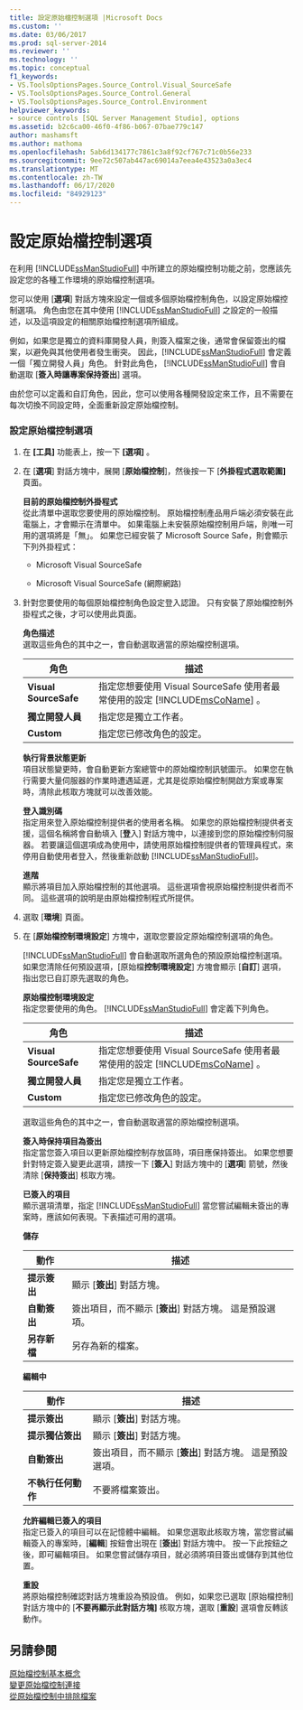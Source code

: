 ```yaml
---
title: 設定原始檔控制選項 |Microsoft Docs
ms.custom: ''
ms.date: 03/06/2017
ms.prod: sql-server-2014
ms.reviewer: ''
ms.technology: ''
ms.topic: conceptual
f1_keywords:
- VS.ToolsOptionsPages.Source_Control.Visual_SourceSafe
- VS.ToolsOptionsPages.Source_Control.General
- VS.ToolsOptionsPages.Source_Control.Environment
helpviewer_keywords:
- source controls [SQL Server Management Studio], options
ms.assetid: b2c6ca00-46f0-4f86-b067-07bae779c147
author: mashamsft
ms.author: mathoma
ms.openlocfilehash: 5ab6d134177c7861c3a8f92cf767c71c0b56e233
ms.sourcegitcommit: 9ee72c507ab447ac69014a7eea4e43523a0a3ec4
ms.translationtype: MT
ms.contentlocale: zh-TW
ms.lasthandoff: 06/17/2020
ms.locfileid: "84929123"
---
```

# <a name="set-source-control-options"></a>設定原始檔控制選項
  在利用 [!INCLUDE[ssManStudioFull](../includes/ssmanstudiofull-md.md)] 中所建立的原始檔控制功能之前，您應該先設定您的各種工作環境的原始檔控制選項。  
  
 您可以使用 [**選項**] 對話方塊來設定一個或多個原始檔控制角色，以設定原始檔控制選項。 角色由您在其中使用 [!INCLUDE[ssManStudioFull](../includes/ssmanstudiofull-md.md)] 之設定的一般描述，以及這項設定的相關原始檔控制選項所組成。  
  
 例如，如果您是獨立的資料庫開發人員，則簽入檔案之後，通常會保留簽出的檔案，以避免與其他使用者發生衝突。 因此，[!INCLUDE[ssManStudioFull](../includes/ssmanstudiofull-md.md)] 會定義一個「獨立開發人員」角色。 針對此角色， [!INCLUDE[ssManStudioFull](../includes/ssmanstudiofull-md.md)] 會自動選取 [**簽入時讓專案保持簽出**] 選項。  
  
 由於您可以定義和自訂角色，因此，您可以使用各種開發設定來工作，且不需要在每次切換不同設定時，全面重新設定原始檔控制。  
  
### <a name="to-set-source-control-options"></a>設定原始檔控制選項  
  
1.  在 **[工具]** 功能表上，按一下 **[選項]** 。  
  
2.  在 [**選項**] 對話方塊中，展開 [**原始檔控制**]，然後按一下 [**外掛程式選取範圍]** 頁面。  
  
     **目前的原始檔控制外掛程式**  
     從此清單中選取您要使用的原始檔控制。 原始檔控制產品用戶端必須安裝在此電腦上，才會顯示在清單中。 如果電腦上未安裝原始檔控制用戶端，則唯一可用的選項將是「無」。 如果您已經安裝了 Microsoft Source Safe，則會顯示下列外掛程式：  
  
    -   Microsoft Visual SourceSafe  
  
    -   Microsoft Visual SourceSafe (網際網路)  
  
3.  針對您要使用的每個原始檔控制角色設定登入認證。 只有安裝了原始檔控制外掛程式之後，才可以使用此頁面。  
  
     **角色描述**  
     選取這些角色的其中之一，會自動選取適當的原始檔控制選項。  
  
    |角色|描述|  
    |----------|-----------------|  
    |**Visual SourceSafe**|指定您想要使用 Visual SourceSafe 使用者最常使用的設定 [!INCLUDE[msCoName](../includes/msconame-md.md)] 。|  
    |**獨立開發人員**|指定您是獨立工作者。|  
    |**Custom**|指定您已修改角色的設定。|  
  
     **執行背景狀態更新**  
     項目狀態變更時，會自動更新方案總管中的原始檔控制訊號圖示。 如果您在執行需要大量伺服器的作業時遭遇延遲，尤其是從原始檔控制開啟方案或專案時，清除此核取方塊就可以改善效能。  
  
     **登入識別碼**  
     指定用來登入原始檔控制提供者的使用者名稱。 如果您的原始檔控制提供者支援，這個名稱將會自動填入 [**登**入] 對話方塊中，以連接到您的原始檔控制伺服器。 若要讓這個選項成為使用中，請使用原始檔控制提供者的管理員程式，來停用自動使用者登入，然後重新啟動 [!INCLUDE[ssManStudioFull](../includes/ssmanstudiofull-md.md)]。  
  
     **進階**  
     顯示將項目加入原始檔控制的其他選項。 這些選項會視原始檔控制提供者而不同。 這些選項的說明是由原始檔控制程式所提供。  
  
4.  選取 [**環境**] 頁面。  
  
5.  在 [**原始檔控制環境設定**] 方塊中，選取您要設定原始檔控制選項的角色。  
  
     [!INCLUDE[ssManStudioFull](../includes/ssmanstudiofull-md.md)] 會自動選取所選角色的預設原始檔控制選項。 如果您清除任何預設選項，[原始檔**控制環境設定**] 方塊會顯示 [**自訂**] 選項，指出您已自訂原先選取的角色。  
  
     **原始檔控制環境設定**  
     指定您要使用的角色。 [!INCLUDE[ssManStudioFull](../includes/ssmanstudiofull-md.md)] 會定義下列角色。  
  
    |角色|描述|  
    |----------|-----------------|  
    |**Visual SourceSafe**|指定您想要使用 Visual SourceSafe 使用者最常使用的設定 [!INCLUDE[msCoName](../includes/msconame-md.md)] 。|  
    |**獨立開發人員**|指定您是獨立工作者。|  
    |**Custom**|指定您已修改角色的設定。|  
  
     選取這些角色的其中之一，會自動選取適當的原始檔控制選項。  
  
     **簽入時保持項目為簽出**  
     指定當您簽入項目以更新原始檔控制存放區時，項目應保持簽出。 如果您想要針對特定簽入變更此選項，請按一下 [**簽入**] 對話方塊中的 [**選項**] 箭號，然後清除 [**保持簽出**] 核取方塊。  
  
     **已簽入的項目**  
     顯示選項清單，指定 [!INCLUDE[ssManStudioFull](../includes/ssmanstudiofull-md.md)] 當您嘗試編輯未簽出的專案時，應該如何表現。下表描述可用的選項。  
  
     **儲存**  
  
    |動作|描述|  
    |------------|-----------------|  
    |**提示簽出**|顯示 [**簽出**] 對話方塊。|  
    |**自動簽出**|簽出項目，而不顯示 [**簽出**] 對話方塊。 這是預設選項。|  
    |**另存新檔**|另存為新的檔案。|  
  
     **編輯中**  
  
    |動作|描述|  
    |------------|-----------------|  
    |**提示簽出**|顯示 [**簽出**] 對話方塊。|  
    |**提示獨佔簽出**|顯示 [**簽出**] 對話方塊。|  
    |**自動簽出**|簽出項目，而不顯示 [**簽出**] 對話方塊。 這是預設選項。|  
    |**不執行任何動作**|不要將檔案簽出。|  
  
     **允許編輯已簽入的項目**  
     指定已簽入的項目可以在記憶體中編輯。 如果您選取此核取方塊，當您嘗試編輯簽入的專案時，[**編輯**] 按鈕會出現在 [**簽出**] 對話方塊中。 按一下此按鈕之後，即可編輯項目。 如果您嘗試儲存項目，就必須將項目簽出或儲存到其他位置。  
  
     **重設**  
     將原始檔控制確認對話方塊重設為預設值。 例如，如果您已選取 [原始檔控制] 對話方塊中的 [**不要再顯示此對話方塊]** 核取方塊，選取 [**重設**] 選項會反轉該動作。  
  
## <a name="see-also"></a>另請參閱  
 [原始檔控制基本概念](../../2014/database-engine/source-control-basics.md)   
 [變更原始檔控制連接](../../2014/database-engine/change-source-control-connections.md)   
 [從原始檔控制中排除檔案](../../2014/database-engine/exclude-files-from-source-control.md)  
  
  
